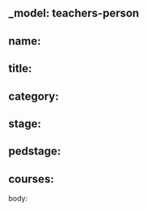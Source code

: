 _model: teachers-person
---
name: 
---
title: 
---
category: 
---
stage: 
---
pedstage: 
---
courses: 
---
body:

